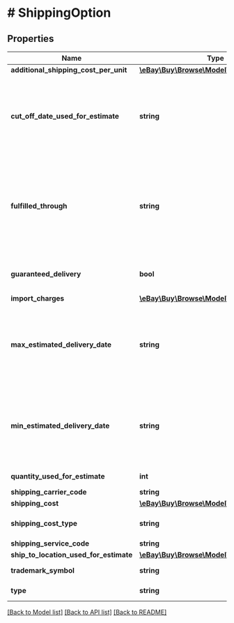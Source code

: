 # # ShippingOption

## Properties

Name | Type | Description | Notes
------------ | ------------- | ------------- | -------------
**additional_shipping_cost_per_unit** | [**\eBay\Buy\Browse\Model\ConvertedAmount**](ConvertedAmount.md) |  | [optional]
**cut_off_date_used_for_estimate** | **string** | The deadline date that the item must be purchased by in order to be received by the buyer within the delivery window (&lt;b&gt; maxEstimatedDeliveryDate&lt;/b&gt; and  &lt;b&gt; minEstimatedDeliveryDate&lt;/b&gt; fields). This field is returned only for items that are eligible for &#39;Same Day Handling&#39;. For these items, the value of this field is what is displayed in the &lt;b&gt; Delivery&lt;/b&gt; line on the View Item page.  &lt;br&gt;&lt;br&gt;This value is returned in UTC format (yyyy-MM-ddThh:mm:ss.sssZ), which you can convert into the local time of the buyer. | [optional]
**fulfilled_through** | **string** | If the item is being shipped by the eBay &lt;a href&#x3D;\&quot;https://pages.ebay.com/seller-center/shipping/global-shipping-program.html \&quot;&gt;Global Shipping program&lt;/a&gt;, this field returns &lt;code&gt;GLOBAL_SHIPPING&lt;/code&gt;.&lt;br&gt;&lt;br&gt;If the item is being shipped using the eBay International Shipping program, this field returns &lt;code&gt;INTERNATIONAL_SHIPPING&lt;/code&gt;. &lt;br&gt;&lt;br&gt;Otherwise, this field is null. For implementation help, refer to &lt;a href&#x3D;&#39;https://developer.ebay.com/api-docs/buy/browse/types/gct:FulfilledThroughEnum&#39;&gt;eBay API documentation&lt;/a&gt; | [optional]
**guaranteed_delivery** | **bool** | Although this field is still returned, it can be ignored since eBay Guaranteed Delivery is no longer a supported feature on any marketplace. This field may get removed from the schema in the future. | [optional]
**import_charges** | [**\eBay\Buy\Browse\Model\ConvertedAmount**](ConvertedAmount.md) |  | [optional]
**max_estimated_delivery_date** | **string** | The end date of the delivery window (latest projected delivery date).  This value is returned in UTC format (yyyy-MM-ddThh:mm:ss.sssZ), which you can convert into the local time of the buyer. &lt;br&gt; &lt;br&gt; &lt;span class&#x3D;\&quot;tablenote\&quot;&gt; &lt;b&gt; Note: &lt;/b&gt; For the best accuracy, always include the location of where the item is be shipped in the &lt;code&gt; contextualLocation&lt;/code&gt; values of the &lt;a href&#x3D;\&quot;/api-docs/buy/static/api-browse.html#Headers\&quot;&gt; &lt;code&gt;X-EBAY-C-ENDUSERCTX&lt;/code&gt;&lt;/a&gt; request header.&lt;/span&gt; | [optional]
**min_estimated_delivery_date** | **string** | The start date of the delivery window (earliest projected delivery date). This value is returned in UTC format (yyyy-MM-ddThh:mm:ss.sssZ), which you can convert into the local time of the buyer. &lt;br&gt; &lt;br&gt;&lt;span class&#x3D;\&quot;tablenote\&quot;&gt; &lt;b&gt; Note: &lt;/b&gt; For the best accuracy, always include the location of where the item is be shipped in the &lt;code&gt; contextualLocation&lt;/code&gt; values of the &lt;a href&#x3D;\&quot;/api-docs/buy/static/api-browse.html#Headers\&quot;&gt; &lt;code&gt;X-EBAY-C-ENDUSERCTX&lt;/code&gt;&lt;/a&gt; request header.&lt;/span&gt; | [optional]
**quantity_used_for_estimate** | **int** | The number of items used when calculating the estimation information. | [optional]
**shipping_carrier_code** | **string** | The name of the shipping provider, such as FedEx, or USPS. | [optional]
**shipping_cost** | [**\eBay\Buy\Browse\Model\ConvertedAmount**](ConvertedAmount.md) |  | [optional]
**shipping_cost_type** | **string** | Indicates the class of the shipping cost. &lt;br&gt;&lt;br&gt;&lt;b&gt; Valid Values: &lt;/b&gt; FIXED or CALCULATED &lt;br&gt;&lt;br&gt;Code so that your app gracefully handles any future changes to this list. | [optional]
**shipping_service_code** | **string** | The type of shipping service. For example, USPS First Class. | [optional]
**ship_to_location_used_for_estimate** | [**\eBay\Buy\Browse\Model\ShipToLocation**](ShipToLocation.md) |  | [optional]
**trademark_symbol** | **string** | Any trademark symbol, such as &amp;#8482; or &amp;reg;, that needs to be shown in superscript next to the shipping service name. | [optional]
**type** | **string** | The type of a shipping option, such as EXPEDITED, ONE_DAY, STANDARD, ECONOMY, PICKUP, etc. | [optional]

[[Back to Model list]](../../README.md#models) [[Back to API list]](../../README.md#endpoints) [[Back to README]](../../README.md)
